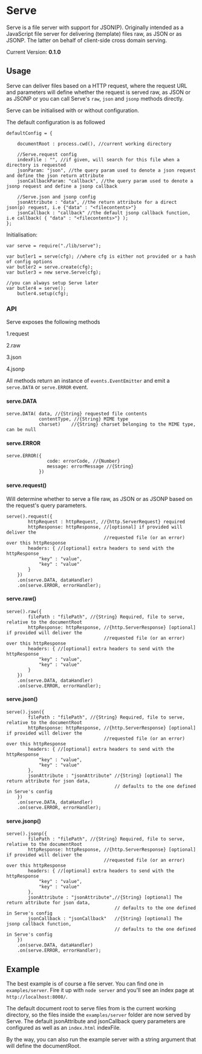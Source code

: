 # Serve

Serve is a file server with support for JSON(P). Originally intended as a JavaScript file server
for delivering (template) files raw, as JSON or as JSONP. The latter on behalf
of client-side cross domain serving.

Current Version: **0.1.0**

## Usage

Serve can deliver files based on a HTTP request, where the request URL and parameters will
define whether the request is served raw, as JSON or as JSONP or you can call Serve's
`raw`, `json` and `jsonp` methods directly.

Serve can be initialised with or without configuration.

The default configuration is as followed

    defaultConfig = {

        documentRoot : process.cwd(), //current working directory

        //Serve.request config
        indexFile : "", //if given, will search for this file when a directory is requested
        jsonParam: "json", //the query param used to denote a json request and define the json return attribute
        jsonCallbackParam: "callback", //the query param used to denote a jsonp request and define a jsonp callback

        //Serve.json and jsonp config
        jsonAttribute : "data", //the return attribute for a direct json(p) request, i.e {"data" : "<filecontents>"}
        jsonCallback : "callback" //the default jsonp callback function, i.e callback( { "data" : "<filecontents>"} );
    };

Initialisation:

    var serve = require("./lib/serve");

    var butler1 = serve(cfg); //where cfg is either not provided or a hash of config options
    var butler2 = serve.create(cfg);
    var butler3 = new serve.Serve(cfg);

    //you can always setup Serve later
    var butler4 = serve();
        butler4.setup(cfg);


### API

Serve exposes the following methods

1.request

2.raw

3.json

4.jsonp

All methods return an instance of `events.EventEmitter` and emit a `serve.DATA` or `serve.ERROR` event.


#### serve.DATA

    serve.DATA( data, //{String} requested file contents
                contentType, //{String} MIME type
                charset)    //{String} charset belonging to the MIME type, can be null


#### serve.ERROR

    serve.ERROR({
                   code: errorCode, //{Number}
                   message: errorMessage //{String}
                })


#### serve.request()

Will determine whether to serve a file raw, as JSON or as JSONP based on the request's query parameters.

    serve().request({
            httpRequest : httpRequest, //{http.ServerRequest} required
            httpResponse: httpResponse, //[optional] if provided will deliver the
                                        //requested file (or an error) over this httpResponse
            headers: { //[optional] extra headers to send with the httpResponse
                "key" : "value",
                "key" : "value"
            }
        })
        .on(serve.DATA, dataHandler)
        .on(serve.ERROR, errorHandler);


#### serve.raw()

    serve().raw({
            filePath : "filePath", //{String} Required, file to serve, relative to the documentRoot
            httpResponse: httpResponse, //{http.ServerResponse} [optional] if provided will deliver the
                                        //requested file (or an error) over this httpResponse
            headers: { //[optional] extra headers to send with the httpResponse
                "key" : "value",
                "key" : "value"
            }
        })
        .on(serve.DATA, dataHandler)
        .on(serve.ERROR, errorHandler);

#### serve.json()

    serve().json({
            filePath : "filePath", //{String} Required, file to serve, relative to the documentRoot
            httpResponse: httpResponse, //{http.ServerResponse} [optional] if provided will deliver the
                                        //requested file (or an error) over this httpResponse
            headers: { //[optional] extra headers to send with the httpResponse
                "key" : "value",
                "key" : "value"
            },
            jsonAttribute : "jsonAttribute" //{String} [optional] The return attribute for json data,
                                            // defaults to the one defined in Serve's config
        })
        .on(serve.DATA, dataHandler)
        .on(serve.ERROR, errorHandler);

#### serve.jsonp()

    serve().jsonp({
            filePath : "filePath", //{String} Required, file to serve, relative to the documentRoot
            httpResponse: httpResponse, //{http.ServerResponse} [optional] if provided will deliver the
                                        //requested file (or an error) over this httpResponse
            headers: { //[optional] extra headers to send with the httpResponse
                "key" : "value",
                "key" : "value"
            },
            jsonAttribute : "jsonAttribute",//{String} [optional] The return attribute for json data,
                                            // defaults to the one defined in Serve's config
            jsonCallback : "jsonCallback"   //{String} [optional] The jsonp callback function,
                                            // defaults to the one defined in Serve's config
        })
        .on(serve.DATA, dataHandler)
        .on(serve.ERROR, errorHandler);


## Example

The best example is of course a file server. You can find one in `examples/server`.
Fire it up with `node server` and you'll see an index page at `http://localhost:8008/`.

The default document root to serve files from is the current working directory, so
the files inside the `examples/server` folder are now served by Serve. The default jsonAttribute
and jsonCallback query parameters are configured as well as an `index.html` indexFile.

By the way, you can also run the example server with a string argument that will define the documentRoot.





